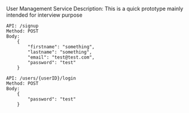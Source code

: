 User Management Service 
Description: This is a quick prototype mainly intended for interview purpose

```
API: /signup
Method: POST
Body:
    {
	    "firstname": "something",
	    "lastname": "something",
	    "email": "test@test.com",
	    "password": "test"
    }

API: /users/{userID}/login
Method: POST
Body:
    {
	    "password": "test"
    }
```

